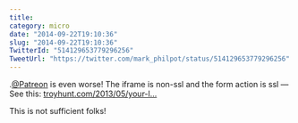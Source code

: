 ```yaml
---
title: 
category: micro
date: "2014-09-22T19:10:36"
slug: "2014-09-22T19:10:36"
TwitterId: "514129653779296256"
TweetUrl: "https://twitter.com/mark_philpot/status/514129653779296256"
---
```


.[@Patreon](https://twitter.com/Patreon) is even worse! The iframe is non-ssl
and the form action is ssl — See this:
[troyhunt.com/2013/05/your-l…](http://www.troyhunt.com/2013/05/your-login-form-posts-to-https-but-you.html)

This is not sufficient folks!
